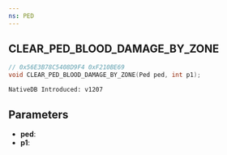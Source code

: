 ```yaml
---
ns: PED
---
```

## CLEAR_PED_BLOOD_DAMAGE_BY_ZONE

```c
// 0x56E3B78C5408D9F4 0xF210BE69
void CLEAR_PED_BLOOD_DAMAGE_BY_ZONE(Ped ped, int p1);
```

```
NativeDB Introduced: v1207
```

## Parameters
* **ped**:
* **p1**:
